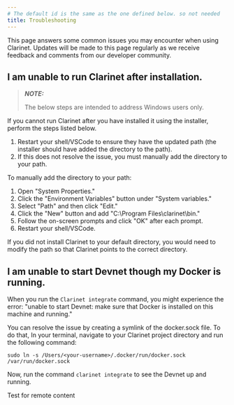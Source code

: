 ```yaml
---
# The default id is the same as the one defined below. so not needed
title: Troubleshooting
---
```


This page answers some common issues you may encounter when using Clarinet. Updates will be made to this page regularly as we receive feedback and comments from our developer community.

## I am unable to run Clarinet after installation. 

> **_NOTE:_**
>
> The below steps are intended to address Windows users only.

If you cannot run Clarinet after you have installed it using the installer, perform the steps listed below.

1. Restart your shell/VSCode to ensure they have the updated path (the installer should have added the directory to the path).
2. If this does not resolve the issue, you must manually add the directory to your path.

To manually add the directory to your path:

1. Open "System Properties."
2. Click the "Environment Variables" button under "System variables."
3. Select "Path" and then click "Edit." 
4. Click the "New" button and add "C:\Program Files\clarinet\bin."
5. Follow the on-screen prompts and click "OK" after each prompt.
6. Restart your shell/VSCode.

If you did not install Clarinet to your default directory, you would need to modify the path so that Clarinet points to the correct directory. 

## I am unable to start Devnet though my Docker is running.

When you run the `Clarinet integrate` command, you might experience the error: "unable to start Devnet: make sure that Docker is installed on this machine and running."

You can resolve the issue by creating a symlink of the docker.sock file. To do that, In your terminal, navigate to your Clarinet project directory and run the following command:

`sudo ln -s /Users/<your-username>/.docker/run/docker.sock /var/run/docker.sock` 

Now, run the command `clarinet integrate` to see the Devnet up and running.


Test for remote content
